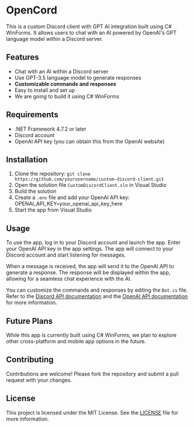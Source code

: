 # OpenCord

This is a custom Discord client with GPT AI integration built using C# WinForms. It allows users to chat with an AI powered by OpenAI's GPT language model within a Discord server.

## Features

- Chat with an AI within a Discord server
- Use GPT-3.5 language model to generate responses
- **Customizable commands and responses**
- Easy to install and set up
- We are going to build it using C# WinForms

## Requirements

- .NET Framework 4.7.2 or later
- Discord account
- OpenAI API key (you can obtain this from the OpenAI website)

## Installation

1. Clone the repository: `git clone https://github.com/yourusername/custom-discord-client.git`
2. Open the solution file `CustomDiscordClient.sln` in Visual Studio
3. Build the solution
4. Create a `.env` file and add your OpenAI API key: OPENAI_API_KEY=your_openai_api_key_here
5. Start the app from Visual Studio

## Usage

To use the app, log in to your Discord account and launch the app. Enter your OpenAI API key in the app settings. The app will connect to your Discord account and start listening for messages.

When a message is received, the app will send it to the OpenAI API to generate a response. The response will be displayed within the app, allowing for a seamless chat experience with the AI.

You can customize the commands and responses by editing the `Bot.cs` file. Refer to the [Discord API documentation](https://discord.com/developers/docs/intro) and the [OpenAI API documentation](https://beta.openai.com/docs/api-reference) for more information.

## Future Plans

While this app is currently built using C# WinForms, we plan to explore other cross-platform and mobile app options in the future.

## Contributing

Contributions are welcome! Please fork the repository and submit a pull request with your changes.

## License

This project is licensed under the MIT License. See the [LICENSE](LICENSE) file for more information.
